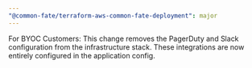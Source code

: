 ```yaml
---
"@common-fate/terraform-aws-common-fate-deployment": major
---
```


For BYOC Customers: This change removes the PagerDuty and Slack configuration from the infrastructure stack. These integrations are now entirely configured in the application config.
